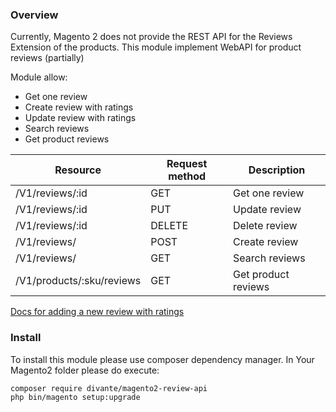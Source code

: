 ### Overview
Currently, Magento 2 does not provide the REST API for the Reviews Extension of the products. 
This module implement WebAPI for product reviews (partially)

Module allow:
- Get one review 
- Create review with ratings
- Update review with ratings
- Search reviews
- Get product reviews

| Resource | Request method | Description |
| ------------- | ------------- | ------------- | 
| /V1/reviews/:id | GET | Get one review |
| /V1/reviews/:id | PUT | Update review |
| /V1/reviews/:id | DELETE | Delete review |
| /V1/reviews/ | POST | Create review |
| /V1/reviews/ | GET |  Search reviews |
| /V1/products/:sku/reviews | GET | Get product reviews |

[Docs for adding a new review with ratings](docs/api-specs.md)

### Install

To install this module please use composer dependency manager. In Your Magento2 folder please do execute:

```bash
composer require divante/magento2-review-api
php bin/magento setup:upgrade 
```
